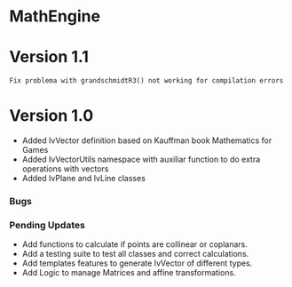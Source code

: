 # MathEngine

# Version 1.1

    Fix problema with grandschmidtR3() not working for compilation errors

# Version 1.0

* Added IvVector definition based on Kauffman book Mathematics for Games
* Added IvVectorUtils namespace with auxiliar function to do extra operations with vectors
* Added IvPlane and IvLine classes

### Bugs


### Pending Updates

* Add functions to calculate if points are collinear or coplanars.
* Add a testing suite to test all classes and correct calculations.
* Add templates features to generate IvVector of different types.
* Add Logic to manage Matrices and affine transformations.